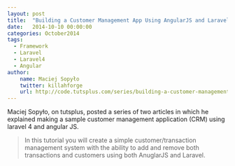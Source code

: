 ```yaml
---
layout: post
title:  "Building a Customer Management App Using AngularJS and Laravel"
date:   2014-10-10 00:00:00
categories: October2014
tags:
  - Framework
  - Laravel
  - Laravel4
  - Angular
author:
    name: Maciej Sopyło
    twitter: killahforge
    url: http://code.tutsplus.com/series/building-a-customer-management-app-using-angularjs-and-laravel--cms-655
---
```


Maciej Sopyło, on tutsplus, posted a series of two articles in which he explained making a sample customer management application (CRM) using laravel 4 and angular JS.

> In this tutorial you will create a simple customer/transaction management system with the ability to add and remove both transactions and customers using both AnuglarJS and Laravel.
